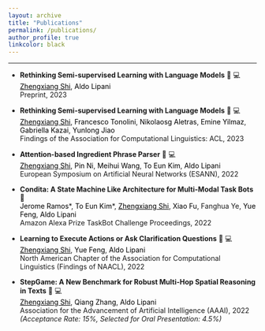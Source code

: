 ```yaml
---
layout: archive
title: "Publications"
permalink: /publications/
author_profile: true
linkcolor: black
---
```


<head>
<style>
a:link {
  text-decoration: none;
}

a:visited {
  text-decoration: none;
}

a:hover {
  text-decoration: underline;
}

a:active {
  text-decoration: underline;
}
</style>
</head>

------
* **Rethinking Semi-supervised Learning with Language Models** [:paperclip:](https://arxiv.org/abs/2305.01711) [:computer:](https://github.com/ZhengxiangShi/PowerfulPromptFT) <br />
  <span style="color:black;text-decoration:underline">Zhengxiang Shi</span>, <a href="https://scholar.google.at/citations?user=fyHjfEgAAAAJ" style="color: black;">Aldo Lipani</a> <br />
  Preprint, 2023 <br />

* **Rethinking Semi-supervised Learning with Language Models** [:paperclip:](https://github.com/amzn/pretraining-or-self-training) [:computer:](https://github.com/amzn/pretraining-or-self-training) <br />
  <span style="color:black;text-decoration:underline">Zhengxiang Shi</span>, <a href="https://scholar.google.com/citations?user=4urrvVQAAAAJ&hl=en" style="color: black;">Francesco Tonolini</a>, <a href="https://scholar.google.co.uk/citations?user=uxRWFhoAAAAJ&hl=en" style="color: black;">Nikolaosg Aletras</a>, <a href="https://scholar.google.com/citations?user=ocmAN4YAAAAJ&hl=en" style="color: black;">Emine Yilmaz</a>, <a href="https://scholar.google.co.uk/citations?user=0U23qOUAAAAJ&hl=en" style="color: black;">Gabriella Kazai</a>, <a href="https://scholar.google.com/citations?user=NgTM33MAAAAJ&hl=en" style="color: black;">Yunlong Jiao</a> <br />
  Findings of the Association for Computational Linguistics: ACL, 2023 <br />

* **Attention-based Ingredient Phrase Parser** [:paperclip:](https://doi.org/10.14428/esann/2022.es2022-10) [:computer:](https://github.com/ZhengxiangShi/IngredientParsing) <br />
  <span style="color:black;text-decoration:underline">Zhengxiang Shi</span>, <a href="https://scholar.google.com/citations?user=nXZ7KHMAAAAJ&hl=en&oi=ao" style="color: black;">Pin Ni</a>, <a href="https://www.ucl.ac.uk/civil-environmental-geomatic-engineering/research/groups-centres-and-sections/spacetimelab/people" style="color: black;">Meihui Wang</a>, <a href="https://scholar.google.com/citations?user=3ymamHAAAAAJ&hl=en&oi=sra" style="color: black;">To Eun Kim</a>, <a href="https://scholar.google.at/citations?user=fyHjfEgAAAAJ" style="color: black;">Aldo Lipani</a> <br />
  European Symposium on Artificial Neural Networks (ESANN), 2022 <br />

* **Condita: A State Machine Like Architecture for Multi-Modal Task Bots** [:paperclip:](https://www.amazon.science/alexa-prize/proceedings/condita-a-state-machine-like-architecture-for-multi-modal-task-bots) <br />
  <a href="https://scholar.google.com/citations?view_op=list_works&hl=en&hl=en&user=4Cr-IisAAAAJ" style="color: black;">Jerome Ramos</a>\*, <a href="https://scholar.google.com/citations?user=3ymamHAAAAAJ&hl=en&oi=sra" style="color: black;">To Eun Kim</a>\*, <span style="color:black;text-decoration:underline">Zhengxiang Shi</span>, <a href="http://wi.cs.ucl.ac.uk/index.php/people/" style="color: black;">Xiao Fu</a>, Fanghua Ye, <a href="https://scholar.google.com/citations?user=ZNOC0lYAAAAJ&hl=en" style="color: black;">Yue Feng</a>, <a href="https://scholar.google.at/citations?user=fyHjfEgAAAAJ" style="color: black;">Aldo Lipani</a> <br />
  Amazon Alexa Prize TaskBot Challenge Proceedings, 2022 <br />

* **Learning to Execute Actions or Ask Clarification Questions** [:paperclip:](https://aclanthology.org/2022.findings-naacl.158/) [:computer:](https://github.com/ZhengxiangShi/LearnToAsk) <br />
  <span style="color:black;text-decoration:underline">Zhengxiang Shi</span>, <a href="https://scholar.google.com/citations?user=ZNOC0lYAAAAJ&hl=en" style="color: black;">Yue Feng</a>, <a href="https://scholar.google.at/citations?user=fyHjfEgAAAAJ" style="color: black;">Aldo Lipani</a> <br />
  North American Chapter of the Association for Computational Linguistics (Findings of NAACL), 2022 <br />

* **StepGame: A New Benchmark for Robust Multi-Hop Spatial Reasoning in Texts** [:paperclip:](https://ojs.aaai.org/index.php/AAAI/article/view/21383) [:computer:](https://github.com/ZhengxiangShi/StepGame) <br />
  <span style="color:black;text-decoration:underline">Zhengxiang Shi</span>, <a href="https://scholar.google.com/citations?user=ZKuRZaEAAAAJ&hl=en" style="color: black;">Qiang Zhang</a>, <a href="https://scholar.google.at/citations?user=fyHjfEgAAAAJ" style="color: black;">Aldo Lipani</a> <br />
  Association for the Advancement of Artificial Intelligence (AAAI), 2022 <br />
  *(Acceptance Rate: 15%, Selected for Oral Presentation: 4.5%)* <br />

<!-- * **Attention-based Ingredient Parser** [:computer:](https://github.com/ZhengxiangShi/IngredientParsing) <br />
  **Zhengxiang Shi**, Pin Ni, Meihui Wang, Aldo Lipani <br /> -->


<!-- {% if author.googlescholar %}
  You can also find my articles on <u><a href="{{author.googlescholar}}">my Google Scholar profile</a>.</u>
{% endif %}

{% include base_path %}

{% for post in site.publications reversed %}
  {% include archive-single.html %}
{% endfor %} -->
